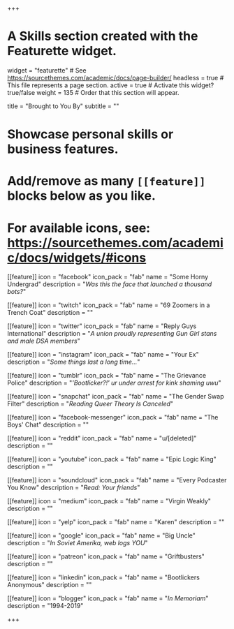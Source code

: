 +++
# A Skills section created with the Featurette widget.
widget = "featurette"  # See https://sourcethemes.com/academic/docs/page-builder/
headless = true  # This file represents a page section.
active = true  # Activate this widget? true/false
weight = 135  # Order that this section will appear.

title = "Brought to You By"
subtitle = ""

# Showcase personal skills or business features.
# 
# Add/remove as many `[[feature]]` blocks below as you like.
# 
# For available icons, see: https://sourcethemes.com/academic/docs/widgets/#icons

[[feature]]
  icon = "facebook"
  icon_pack = "fab"
  name = "Some Horny Undergrad"
  description = "*Was this the face that launched a thousand bots?*"
  
[[feature]]
  icon = "twitch"
  icon_pack = "fab"
  name = "69 Zoomers in a Trench Coat"
  description = ""
  
[[feature]]
  icon = "twitter"
  icon_pack = "fab"
  name = "Reply Guys International"
  description = "*A union proudly representing Gun Girl stans and male DSA members*"  
  
[[feature]]
  icon = "instagram"
  icon_pack = "fab"
  name = "Your Ex"
  description = "*Some things last a long time...*"
  
[[feature]]
  icon = "tumblr"
  icon_pack = "fab"
  name = "The Grievance Police"
  description = "*'Bootlicker?!' ur under arrest for kink shaming uwu*"
  
[[feature]]
  icon = "snapchat"
  icon_pack = "fab"
  name = "The Gender Swap Filter"
  description = "*Reading Queer Theory Is Canceled*"
  
[[feature]]
  icon = "facebook-messenger"
  icon_pack = "fab"
  name = "The Boys' Chat"
  description = ""
  
[[feature]]
  icon = "reddit"
  icon_pack = "fab"
  name = "u/[deleted]"
  description = ""
  
[[feature]]
  icon = "youtube"
  icon_pack = "fab"
  name = "Epic Logic King"
  description = ""
  
[[feature]]
  icon = "soundcloud"
  icon_pack = "fab"
  name = "Every Podcaster You Know"
  description = "*Read: Your friends*"
  
[[feature]]
  icon = "medium"
  icon_pack = "fab"
  name = "Virgin Weakly"
  description = ""
  
[[feature]]
  icon = "yelp"
  icon_pack = "fab"
  name = "Karen"
  description = ""
  
[[feature]]
  icon = "google"
  icon_pack = "fab"
  name = "Big Uncle"
  description = "*In Soviet Amerika, web logs YOU*"
  
[[feature]]
  icon = "patreon"
  icon_pack = "fab"
  name = "Griftbusters"
  description = ""
  
[[feature]]
  icon = "linkedin"
  icon_pack = "fab"
  name = "Bootlickers Anonymous"
  description = ""
  
[[feature]]
  icon = "blogger"
  icon_pack = "fab"
  name = "*In Memoriam*"
  description = "1994-2019"

  
+++

